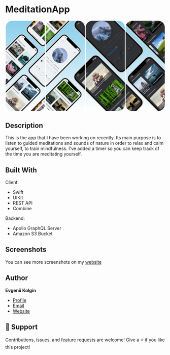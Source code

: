 # MeditationApp
![screenshot](/screenshot.webp)
## Description
This is the app that I have been working on recently. Its main purpose is to listen to guided meditations and sounds of nature in order to relax and calm yourself, to train mindfulness. I've added a timer so you can keep track of the time you are meditating yourself.

## Built With
Client:
- Swift
- UIKit
- REST API
- Combine

Backend:
- Apollo GraphQL Server
- Amazon S3 Bucket

## Screenshots
You can see more screenshots on my [website](https://evgeniikolgin.ru/meditationapp/)

## Author
**Evgenii Kolgin**

- [Profile](https://github.com/Colgates "Evgenii Kolgin")
- [Email](mailto:kolgin.ev@gmail.com?subject=Hi% "Hi!")
- [Website](https://evgeniikolgin.ru "Welcome")

## 🤝 Support
Contributions, issues, and feature requests are welcome!
Give a ⭐️ if you like this project!
